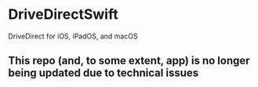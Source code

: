 # DriveDirectSwift
DriveDirect for iOS, iPadOS, and macOS

## This repo (and, to some extent, app) is no longer being updated due to technical issues

